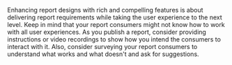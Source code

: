 Enhancing report designs with rich and compelling features is about delivering report requirements while taking the user experience to the next level. Keep in mind that your report consumers might not know how to work with all user experiences. As you publish a report, consider providing instructions or video recordings to show how you intend the consumers to interact with it. Also, consider surveying your report consumers to understand what works and what doesn't and ask for suggestions.
